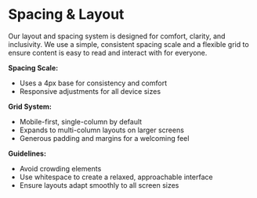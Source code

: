 # Spacing & Layout

Our layout and spacing system is designed for comfort, clarity, and inclusivity. We use a simple, consistent spacing scale and a flexible grid to ensure content is easy to read and interact with for everyone.

**Spacing Scale:**
- Uses a 4px base for consistency and comfort
- Responsive adjustments for all device sizes

**Grid System:**
- Mobile-first, single-column by default
- Expands to multi-column layouts on larger screens
- Generous padding and margins for a welcoming feel

**Guidelines:**
- Avoid crowding elements
- Use whitespace to create a relaxed, approachable interface
- Ensure layouts adapt smoothly to all screen sizes